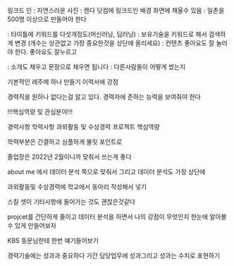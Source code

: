 
링크드 인
: 자연스러운 사진 
: 캔다 닷컴에 링크드인 배경 화면에 채울수 있음
: 일촌을 500명 이상으로 만들어야 한다 

: 타이틀에 키워드를 다섯개정도(머신러닝, 딥러닝)
: 보유기술을 키워드로 해서 검색하게 변경 (개수는 상관없고 가장 중요한것을 상단에 올리세요)
: 컨텐츠 좋아요도 잘 눌러야 한다. 좋아요도 잘누르고 

: 소개도 채우고 문장으로 채우면 됩니다 
: 다른사람들이 어떻게 썼는지 



기본적인 레주메 하나 만들기 
이력서에 강점

경력직을 원하나 없다는걸 알고 있다. 
경력자에 준하는 능력을 보여줘야 한다 


!!!핵심역량 및 관심분야!!!

경력사항
학력사항
과외활동 및 수상경력
프로젝트 
핵심역량

학력부분은 간결하고 심플하게 
불릿 포인트로 

졸업장은 2022년 2월이니까 맞춰서 쓰는게 좋다 

about me 에서 데이터 분석 쪽으로 맞춰서 
그리고 데이터 분석도 가장 상단에 

과외활동및 수상경력에 
학교에서 동아리 작성해서 넣기 

스킬 셋이 기타사항에 들어가는 것도 괜찮은것같다 


projcet를 간단하게 줄이고 데이터 분석을 하면서 나의 강점이 무엇인지 한눈에 알아볼 수 있게 만들어보자 


KBS 동문님한테 한번 얘기들어보기 


경력기술에는 성과과 중요하다 기간 담당업무에 성과그리고 성과는 수치로 표현하기 

